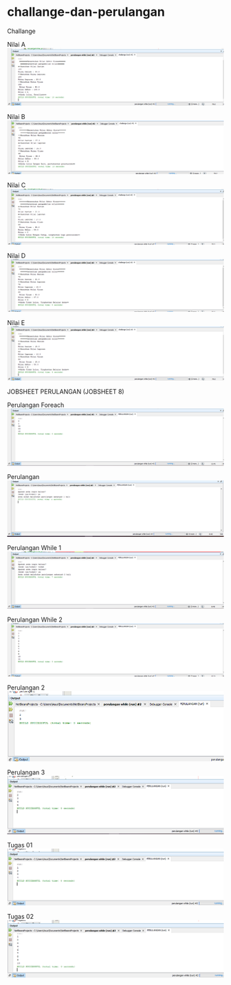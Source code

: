 # challange-dan-perulangan

Challange

Nilai A
![Alt Text](https://github.com/rensimeila04/challange-dan-perulangan/blob/master/Screenshot%20(121).png)

Nilai B
![Alt Text](https://github.com/rensimeila04/challange-dan-perulangan/blob/master/Screenshot%20(122).png)

Nilai C
![Alt Text](https://github.com/rensimeila04/challange-dan-perulangan/blob/master/Screenshot%20(123).png)

Nilai D
![Alt Text](https://github.com/rensimeila04/challange-dan-perulangan/blob/master/Screenshot%20(124).png)

Nilai E
![Alt Text](https://github.com/rensimeila04/challange-dan-perulangan/blob/master/Screenshot%20(125).png)

JOBSHEET PERULANGAN (JOBSHEET 8)

Perulangan Foreach
![Alt Text](https://github.com/rensimeila04/challange-dan-perulangan/blob/master/Screenshot%20(126).png)

Perulangan 
![Alt Text](https://github.com/rensimeila04/challange-dan-perulangan/blob/master/Screenshot%20(127).png)

Perulangan While 1
![Alt Text](https://github.com/rensimeila04/challange-dan-perulangan/blob/master/Screenshot%20(128).png)

Perulangan While 2
![Alt Text](https://github.com/rensimeila04/challange-dan-perulangan/blob/master/Screenshot%20(129).png)

Perulangan 2
![Alt Text](https://github.com/rensimeila04/challange-dan-perulangan/blob/master/Screenshot%20(131).png)

Perulangan 3
![Alt Text](https://github.com/rensimeila04/challange-dan-perulangan/blob/master/Screenshot%20(132).png)

Tugas 01
![Alt Text](https://github.com/rensimeila04/challange-dan-perulangan/blob/master/Screenshot%20(133).png)

Tugas 02
![Alt Text](https://github.com/rensimeila04/challange-dan-perulangan/blob/master/Screenshot%20(134).png)

